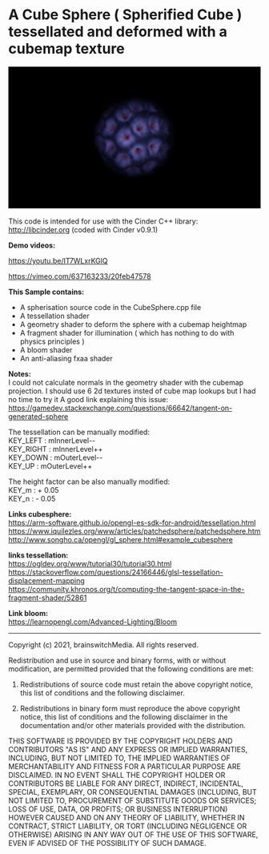 # A Cube Sphere ( Spherified Cube ) tessellated and deformed with a cubemap texture

![deformedSphereMapping](https://github.com/brainswitchMedia/Cinder-Samples/blob/master/CubeSphereDisplacementMapping/cube_sphere.jpg)

This code is intended for use with the Cinder C++ library: http://libcinder.org (coded with Cinder v0.9.1)

**Demo videos:**

https://youtu.be/IT7WLxrKGlQ

https://vimeo.com/637163233/20feb47578

**This Sample contains:**  
* A spherisation source code in the CubeSphere.cpp file
* A tessellation shader  
* A geometry shader to deform the sphere with a cubemap heightmap
* A fragment shader for illumination ( which has nothing to do with physics principles )
* A bloom shader 
* An anti-aliasing fxaa shader

**Notes:**  
I could not calculate normals in the geometry shader with the cubemap projection. I should use 6 2d textures insted of cube map lookups but I had no time to try it
A good link explaining this issue:  
https://gamedev.stackexchange.com/questions/66642/tangent-on-generated-sphere

The tessellation can be manually modified:  
KEY_LEFT : mInnerLevel--  
KEY_RIGHT : mInnerLevel++  
KEY_DOWN : mOuterLevel--  
KEY_UP : mOuterLevel++  

The height factor can be also manually modified:  
KEY_m : + 0.05  
KEY_n : - 0.05  

**Links cubesphere:**  
https://arm-software.github.io/opengl-es-sdk-for-android/tessellation.html  
https://www.iquilezles.org/www/articles/patchedsphere/patchedsphere.htm  
http://www.songho.ca/opengl/gl_sphere.html#example_cubesphere  

**links tessellation:**  
https://ogldev.org/www/tutorial30/tutorial30.html  
https://stackoverflow.com/questions/24166446/glsl-tessellation-displacement-mapping  
https://community.khronos.org/t/computing-the-tangent-space-in-the-fragment-shader/52861   

**Link bloom:**  
https://learnopengl.com/Advanced-Lighting/Bloom  

----------------------------------------------------------------------------------

Copyright (c) 2021, brainswitchMedia. All rights reserved.

Redistribution and use in source and binary forms, with or without
modification, are permitted provided that the following conditions are met:

1. Redistributions of source code must retain the above copyright notice, this
   list of conditions and the following disclaimer.

2. Redistributions in binary form must reproduce the above copyright notice,
   this list of conditions and the following disclaimer in the documentation
   and/or other materials provided with the distribution.

THIS SOFTWARE IS PROVIDED BY THE COPYRIGHT HOLDERS AND CONTRIBUTORS "AS IS"
AND ANY EXPRESS OR IMPLIED WARRANTIES, INCLUDING, BUT NOT LIMITED TO, THE
IMPLIED WARRANTIES OF MERCHANTABILITY AND FITNESS FOR A PARTICULAR PURPOSE ARE
DISCLAIMED. IN NO EVENT SHALL THE COPYRIGHT HOLDER OR CONTRIBUTORS BE LIABLE
FOR ANY DIRECT, INDIRECT, INCIDENTAL, SPECIAL, EXEMPLARY, OR CONSEQUENTIAL
DAMAGES (INCLUDING, BUT NOT LIMITED TO, PROCUREMENT OF SUBSTITUTE GOODS OR
SERVICES; LOSS OF USE, DATA, OR PROFITS; OR BUSINESS INTERRUPTION) HOWEVER
CAUSED AND ON ANY THEORY OF LIABILITY, WHETHER IN CONTRACT, STRICT LIABILITY,
OR TORT (INCLUDING NEGLIGENCE OR OTHERWISE) ARISING IN ANY WAY OUT OF THE USE
OF THIS SOFTWARE, EVEN IF ADVISED OF THE POSSIBILITY OF SUCH DAMAGE.
